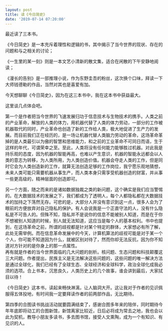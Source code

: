 ```yaml
---
layout: post
title: 读《今日简史》
date: '2019-07-14 07:20:00'
---
```


最近读了三本书。

《今日简史》是一本充斥着理性和逻辑的书，其中揭示了当今世界的现状、存在的问题和与之相关的讨论；

《一生里的某一刻》则是一本文艺小清新的散文集，适合在闲散的下午安静地阅读；

《漫长的告别》是一部推理小说，作为东野圭吾的粉丝，这次换个口味，拜读一下大师钱德勒的作品，当然对其也是喜爱有加。

今天想聊聊《今日简史》，因为在这三本书中，我在这本书中获益最大。

这里谈几点体会吧。

第一个是作者把当今世界的飞速发展归功于信息技术与生物技术的携手。人类之前的产业革命，解放的人类的体力，用机器代替了人类的体力劳动，一部分的工作被机器取代的同时，产业革命也创造了新的工作给人类，极大地促进了生产力的发展。而目前我们正在经历的，是一场让机器代替人类脑力劳动的革命，这场革命革掉的是人类最引以为傲的智慧和思维能力，和之前的工业革命不可同日而语，生于这样的年代，可谓荣幸之至。至此，人类将没有任何能力能够胜过机器。对此我是持乐观的态度，因为机器的智能再高，也难以产生意识，机器的智能永远都会以人类的意志为转移，为人类所用，为人类创造价值。机器会夺走人类的工作，但是同时它会为人类创造新的工作，就算无法创造足够的工作岗位，我宁愿乐观地猜想，未来人类可能只需要机器从事生产，而人类本身只需享受机器创造的财富，并从事一些更高级的，精神层面的创造即可。

另一个方面，随之而来的是诸如数据独裁之类的新问题，这个确实是我们应当警惕的。在大数据技术的发展之下，我们都成为了透明人，每个人都隐私都在大数据技术的加持之下荡然无存。可悲的是，大部分人并没有意识到这一点，很多人会为了眼前的方便放弃对自己隐私的保护。有人会说我是一个正直守法的人，没有什么隐私是不可告人的。但殊不知，隐私并不是说你的信息不能被别人知道，而是在于你不想被别人知道的时候，别人就无法知道，这应当是每个人的基本权利。书中也提到，在这场革命之前，所谓的歧视都是针对某个特定的群体，大家想必有所了解，此处无需举例。而在信息革命发展中的今天，计算机算法的歧视可能是对于某一个个人，你可能不知道因为什么，就被区别对待了，然而你却无法反抗，因为你不知道对方针对的是你身上的那一点属性。  
再有就是作者的当今世界面临的几大问题的剖析。核问题、生态问题和科技颠覆这三大问题。作者提出，民族主义是无法解决这些问题的，这些问题的唯一解决方法是通过全球化，我们已经有了全球生态、全球经济和全球科学，政治全球化成我必须的选项。合上书本，沉思良久，人类历史上的几个故事，谁会讲到最后，大家拭目以待！

《今日简史》这本书，读起来畅快淋漓，让人脑洞大开。这让我对于作者的见识佩服得五体投地，有时间我一定要拜读作者的前两部作品，无比期待。

第四季的合图读书挑战活动就要圆满结束了，感谢合图多年来的陪伴，同时期待今年年底即将动工的合图新馆，新馆离家比较近，日后必将成为常去之地，我也会以此为契机，教导小朋友多读书，多去图书馆，接受人文熏陶，成为一个有知识、有见识的人。

